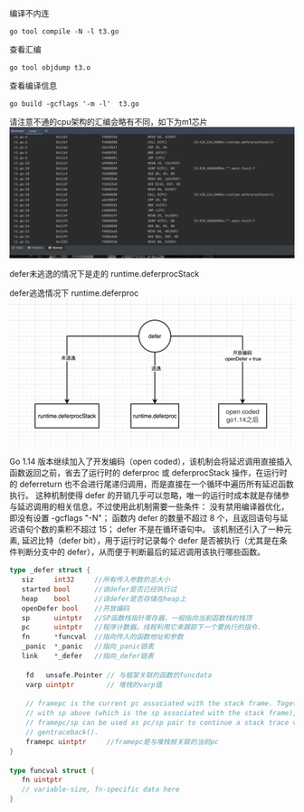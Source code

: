 编译不内连
```shell script
go tool compile -N -l t3.go  
```
查看汇编
```shell script
go tool objdump t3.o 
```

查看编译信息
```shell script
go build -gcflags '-m -l'  t3.go  
```

请注意不通的cpu架构的汇编会略有不同，如下为m1芯片
![image](images/m1.jpeg)




defer未逃逸的情况下是走的
runtime.deferprocStack


defer逃逸情况下
runtime.deferproc
![image](images/1-1.png)


Go 1.14 版本继续加入了开发编码（open coded），该机制会将延迟调用直接插入函数返回之前，省去了运行时的 deferproc 或 deferprocStack 操作，在运行时的 deferreturn 也不会进行尾递归调用，而是直接在一个循环中遍历所有延迟函数执行。
这种机制使得 defer 的开销几乎可以忽略，唯一的运行时成本就是存储参与延迟调用的相关信息，不过使用此机制需要一些条件：
没有禁用编译器优化，即没有设置 -gcflags "-N"；
函数内 defer 的数量不超过 8 个，且返回语句与延迟语句个数的乘积不超过 15；
defer 不是在循环语句中。 该机制还引入了一种元素, 延迟比特（defer bit），用于运行时记录每个 defer 是否被执行（尤其是在条件判断分支中的 defer），从而便于判断最后的延迟调用该执行哪些函数。

```go
type _defer struct {
   siz     int32     //所有传入参数的总大小
   started bool      //该defer是否已经执行过
   heap    bool      //该defer是否存储在heap上
   openDefer bool    //开放编码
   sp      uintptr   //SP函数栈指针寄存器，一般指向当前函数栈的栈顶
   pc      uintptr   //程序计数器。线程利用它来跟踪下一个要执行的指令.
   fn      *funcval  //指向传入的函数地址和参数
   _panic  *_panic   //指向_panic链表
   link    *_defer   //指向_defer链表

    fd   unsafe.Pointer // 与框架关联的函数的funcdata
	varp uintptr        // 堆栈的varp值
	
	// framepc is the current pc associated with the stack frame. Together,
    // with sp above (which is the sp associated with the stack frame),
    // framepc/sp can be used as pc/sp pair to continue a stack trace via
    // gentraceback().
    framepc uintptr     //framepc是与堆栈帧关联的当前pc
}

type funcval struct {
   fn uintptr
   // variable-size, fn-specific data here
}
```